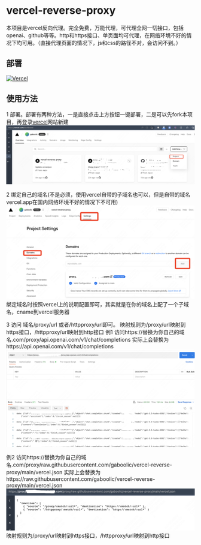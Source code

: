 # vercel-reverse-proxy
本项目是vercel反向代理。完全免费，万能代理，可代理全网一切接口，包括openai、github等等。http和https接口、单页面均可代理，在网络环境不好的情况下均可用。（直接代理页面的情况下，js和css的路径不对，会访问不到。）

## 部署
[![Vercel](https://vercel.com/button)](https://vercel.com/import/project?template=https://github.com/gaboolic/vercel-reverse-proxy)


## 使用方法
1 部署。部署有两种方法，一是直接点击上方按钮一键部署，二是可以先fork本项目，再登录[vercel](https://vercel.com/)网站新建
![新建项目](img/newproject.png)

2 绑定自己的域名(不是必须，使用vercel自带的子域名也可以，但是自带的域名vercel.app在国内网络环境不好的情况下不可用)
![绑定域名](img/domain.png)
绑定域名时按照vercel上的说明配置即可，其实就是在你的域名上配了一个子域名，cname到vercel服务器

3 访问 域名/proxy/url  或者/httpproxy/url即可。
映射规则为/proxy/url映射到https接口，/httpproxy/url映射到http接口
例1 访问https://替换为你自己的域名.com/proxy/api.openai.com/v1/chat/completions 
实际上会替换为https://api.openai.com/v1/chat/completions
![demo1](img/demo1.png)

例2 访问https://替换为你自己的域名.com/proxy/raw.githubusercontent.com/gaboolic/vercel-reverse-proxy/main/vercel.json
实际上会替换为https://raw.githubusercontent.com/gaboolic/vercel-reverse-proxy/main/vercel.json
![demo2](img/demo2.png)
映射规则为/proxy/url映射到https接口，/httpproxy/url映射到http接口
